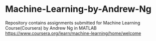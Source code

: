 # Machine-Learning-by-Andrew-Ng
Repository contains assignments submitted for Machine Learning Course(Coursera) by Andrew Ng in MATLAB
https://www.coursera.org/learn/machine-learning/home/welcome
